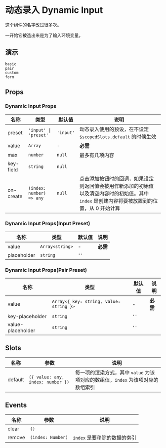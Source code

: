 # 动态录入 Dynamic Input
<!--single-column-->
这个组件的名字改过很多次。

一开始它被造出来是为了输入环境变量。
## 演示
```demo
basic
pair
custom
form
```
## Props
### Dynamic Input Props
|名称|类型|默认值|说明|
|-|-|-|-|
|preset|`'input' \| 'preset'`|`'input'`|动态录入使用的预设，在不设定 `$scopedSlots.default` 的时候生效|
|value|`Array`|-|**必需**|
|max|`number`|`null`|最多有几项内容|
|key-field|`string`|`null`||
|on-create|`(index: number) => any`|`null`|点击添加按钮时的回调，如果设定则返回值会被用作新添加的初始值以及清空内容时的初始值。其中 `index` 是创建内容将要被放置到的位置，从 0 开始计算|

### Dynamic Input Props(Input Preset)
|名称|类型|默认值|说明|
|-|-|-|-|
|value|`Array<string>`|-|**必需**|
|placeholder|`string`|`''`||

### Dynamic Input Props(Pair Preset)
|名称|类型|默认值|说明|
|-|-|-|-|
|value|`Array<{ key: string, value: string }>`|-|**必需**|
|key-placeholder|`string`|`''`||
|value-placeholder|`string`|`''`||

## Slots
|名称|参数|说明|
|-|-|-|
|default|`({ value: any, index: number })`|每一项的渲染方式，其中 `value` 为该项对应的数组值，`index` 为该项对应的数组索引|

## Events
|名称|参数|说明|
|-|-|-|
|clear|`()`||
|remove|`(index: Number)`|`index` 是要移除的数据的索引| 